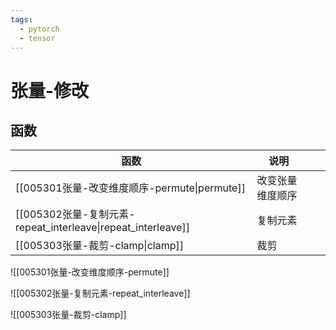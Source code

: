 ```yaml
---
tags:
  - pytorch
  - tensor
---
```

# 张量-修改

## 函数

| 函数                                                     | 说明       |     |     |
| ------------------------------------------------------ | -------- | --- | --- |
| [[005301张量-改变维度顺序-permute\|permute]]                   | 改变张量维度顺序 |     |     |
| [[005302张量-复制元素-repeat_interleave\|repeat_interleave]] | 复制元素     |     |     |
| [[005303张量-裁剪-clamp\|clamp]]                           | 裁剪       |     |     |


![[005301张量-改变维度顺序-permute]]

![[005302张量-复制元素-repeat_interleave]]

![[005303张量-裁剪-clamp]]

